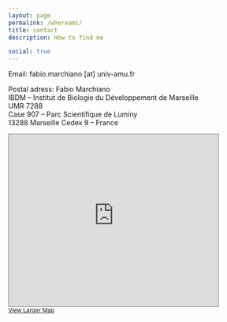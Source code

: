 ```yaml
---
layout: page
permalink: /whereami/
title: contact
description: How to find me

social: true
---
```



Email: fabio.marchiano [at] univ-amu.fr   

Postal adress:
Fabio Marchiano  
IBDM – Institut de Biologie du Développement de Marseille  
UMR 7288  
Case 907 – Parc Scientifique de Luminy  
13288 Marseille Cedex 9 – France   


<iframe width="425" height="350" frameborder="0" scrolling="no" marginheight="0" marginwidth="0" src="https://www.openstreetmap.org/export/embed.html?bbox=5.4372721910476685%2C43.230164444207944%2C5.444165468215942%2C43.23296681630285&amp;layer=mapnik&amp;marker=43.231565646362334%2C5.440718829631805" style="border: 1px solid grey"></iframe><br/><small><a href="https://www.openstreetmap.org/?mlat=43.23157&amp;mlon=5.44072#map=18/43.23157/5.44072">View Larger Map</a></small>
